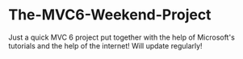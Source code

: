 # The-MVC6-Weekend-Project
Just a quick MVC 6 project put together with the help of Microsoft's tutorials and the help of the internet! Will update regularly!
